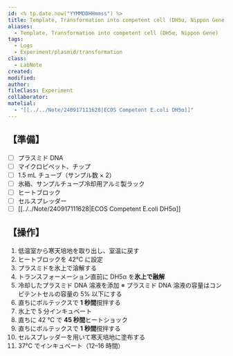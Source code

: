 ```yaml
---
id: <% tp.date.now("YYMMDDHHmmss") %>
title: Template, Transformation into competent cell (DH5α, Nippon Gene)
aliases:
  - Template, Transformation into competent cell (DH5α, Nippon Gene)
tags:
  - Logs
  - Experiment/plasmid/transformation
class:
  - LabNote
created: 
modified: 
author: 
fileClass: Experiment
collaborator: 
matelial:
  - "[[../../Note/240917111628|ECOS Competent E.coli DH5α]]"
---
```

## 【準備】
- [ ] プラスミド DNA
- [ ] マイクロピペット、チップ
- [ ] 1.5 mL チューブ（サンプル数 $\times$ 2）
- [ ] 氷箱、サンプルチューブ冷却用アルミ製ラック
- [ ] ヒートブロック
- [ ] セルスプレッダー
- [ ] [[../../Note/240917111628|ECOS Competent E.coli DH5α]]

## 【操作】
1. 低温室から寒天培地を取り出し、室温に戻す
2. ヒートブロックを 42℃ に設定
3. プラスミドを氷上で溶解する
4. トランスフォーメーション直前に DH5α を**氷上で融解**
5. 冷却したプラスミド DNA 溶液を添加
   ※ プラスミド DNA 溶液の容量はコンピテントセルの容量の 5% 以下にする
6. 直ちにボルテックスで **1 秒間**撹拌する
7. 氷上で 5 分インキュベート
8. 直ちに 42 ℃ で **45 秒間**ヒートショック
9. 直ちにボルテックスで **1 秒間**撹拌する
10. セルスプレッダーを用いて寒天培地に塗布する
11. 37℃ でインキュベート（12–16 時間）
